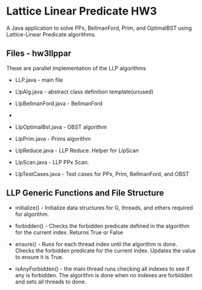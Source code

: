 # Lattice Linear Predicate HW3
A Java application to solve PPx, BellmanFord, Prim, and OptimalBST using Lattice-Linear Predicate algorithms.

## Files - hw3llppar
These are parallel implementation of the LLP algorithms
 * LLP.java  - main file
 * LlpAlg.java - abstract class definition template(unused)

 * LlpBellmanFord.java - BellmanFord
 * 
 * LlpOptimalBst.java - OBST algorithm

 * LlpPrim.java - Prims algorithm

 * LlpReduce.java - LLP Reduce. Helper for LlpScan

 * LlpScan.java - LLP PPx Scan. 

 * LlpTestCases.java - Test cases for PPx, Prim, BellmanFord, and OBST


## LLP Generic Functions and File Structure

 * initialize() - Initialize data structures for G, threads, and others required for algorithm.
 * forbidden() - Checks the forbidden predicate defined in the algorithm for the current index. Returns True or False
 * ensure() - Runs for each thread index until the algorithm is done. Checks the forbidden predicate for the current index. Updates the value to ensure it is True.

 * isAnyForbidden() - the main thread runs checking all indexes to see if any is forbidden. The algorithm is done when no indexes are forbidden and sets all threads to done.
   


